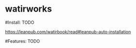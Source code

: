 watirworks
==========

#Install: TODO

https://leanpub.com/watirbook/read#leanpub-auto-installation

#Features: TODO
